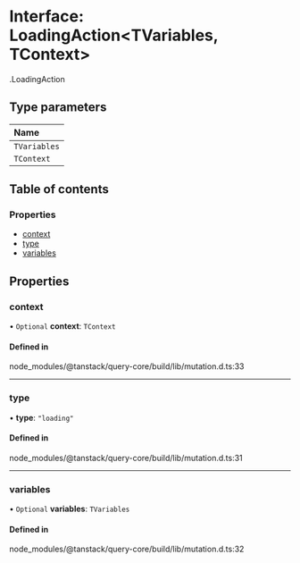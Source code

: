 # Interface: LoadingAction<TVariables, TContext\>

[<internal>](../wiki/%3Cinternal%3E).LoadingAction

## Type parameters

| Name |
| :------ |
| `TVariables` |
| `TContext` |

## Table of contents

### Properties

- [context](../wiki/%3Cinternal%3E.LoadingAction#context)
- [type](../wiki/%3Cinternal%3E.LoadingAction#type)
- [variables](../wiki/%3Cinternal%3E.LoadingAction#variables)

## Properties

### context

• `Optional` **context**: `TContext`

#### Defined in

node_modules/@tanstack/query-core/build/lib/mutation.d.ts:33

___

### type

• **type**: ``"loading"``

#### Defined in

node_modules/@tanstack/query-core/build/lib/mutation.d.ts:31

___

### variables

• `Optional` **variables**: `TVariables`

#### Defined in

node_modules/@tanstack/query-core/build/lib/mutation.d.ts:32
